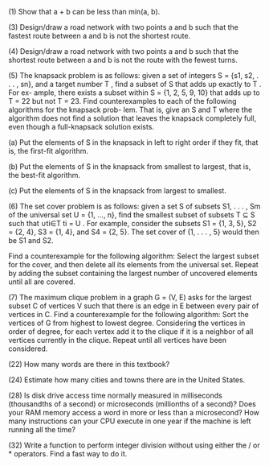 (1) Show that a + b can be less than min(a, b).

(3) Design/draw a road network with two points a and b such that the fastest
route between a and b is not the shortest route.

(4) Design/draw a road network with two points a and b such that the shortest
route between a and b is not the route with the fewest turns.

(5) The knapsack problem is as follows: given a set of integers S = {s1, s2, . . . , sn},
and a target number T , find a subset of S that adds up exactly to T . For ex-
ample, there exists a subset within S = {1, 2, 5, 9, 10} that adds up to T = 22
but not T = 23. Find counterexamples to each of the following algorithms for the knapsack prob-
lem. That is, give an S and T where the algorithm does not find a solution that
leaves the knapsack completely full, even though a full-knapsack solution exists.

(a) Put the elements of S in the knapsack in left to right order if they fit, that is, the first-fit algorithm.

(b) Put the elements of S in the knapsack from smallest to largest, that is, the
    best-fit algorithm.

 (c) Put the elements of S in the knapsack from largest to smallest.

(6) The set cover problem is as follows: given a set S of subsets S1, . . . , Sm of
the universal set U = {1, ..., n}, find the smallest subset of subsets T ⊆ S such
that ∪ti∈T ti = U . For example, consider the subsets S1 = {1, 3, 5}, S2 = {2, 4},
S3 = {1, 4}, and S4 = {2, 5}. The set cover of {1, . . . , 5} would then be S1 and
S2.

Find a counterexample for the following algorithm: Select the largest subset for
the cover, and then delete all its elements from the universal set. Repeat by
adding the subset containing the largest number of uncovered elements until all
are covered.

(7) The maximum clique problem in a graph G = (V, E) asks for the largest
subset C of vertices V such that there is an edge in E between every pair of
vertices in C. Find a counterexample for the following algorithm: Sort the
vertices of G from highest to lowest degree. Considering the vertices in order
of degree, for each vertex add it to the clique if it is a neighbor of all vertices
currently in the clique. Repeat until all vertices have been considered.

(22) How many words are there in this textbook?

(24) Estimate how many cities and towns there are in the United States.

(28) Is disk drive access time normally measured in milliseconds (thousandths of
a second) or microseconds (millionths of a second)? Does your RAM memory
access a word in more or less than a microsecond? How many instructions can
your CPU execute in one year if the machine is left running all the time?

(32) Write a function to perform integer division without using either the / or *
operators. Find a fast way to do it.